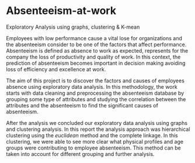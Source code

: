 # Absenteeism-at-work
Exploratory Analysis using graphs, clustering &amp; K-mean

 Employees with low performance cause a vital lose for organizations and the absenteeism consider to be one of the factors that affect performance.
Absenteeism is defined as absence to work as expected, represents for the company the loss of productivity and quality of work. In this context, the prediction of absenteeism becomes important in decision making avoiding loss of efficiency and excellence at work.

 The aim of this project is to discover the factors and causes of employees absence using exploratory data analysis. 
In this methodology, the work starts with data cleaning and preprocessing the absenteeism database by grouping some type of attributes and studying the correlation between the attributes and the absenteeism to find the significant causes of absenteeism. 

 After the analysis we concluded our exploratory data analysis using graphs and clustering analysis. In this report the analysis approach was hierarchical clustering using the *euclidean* method and the complete linkage. In this clustering, we were able to see more clear what physical profiles and age groups were contributing to employee absenteeism. This method can be taken into account for different grouping and further analysis.
